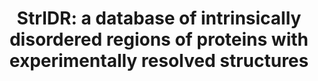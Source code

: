 ---
title: "StrIDR: a database of intrinsically disordered regions of proteins with experimentally resolved structures"
authors: " **K. Majila, S. Viswanath** "
journal: "bioRxiv"
pub_date: "2024"
image: /static/img/pubpics/stridr.png
doi: https://doi.org/10.1101/2024.08.22.609111
pdf: https://www.biorxiv.org/content/10.1101/2024.08.22.609111v1
supplementary: https://www.biorxiv.org/content/biorxiv/early/2024/08/26/2024.08.22.609111/DC1/embed/media-1.pdf?download=true
website: https://github.com/isblab/stridr
database: https://isblab.ncbs.res.in/stridr
---
